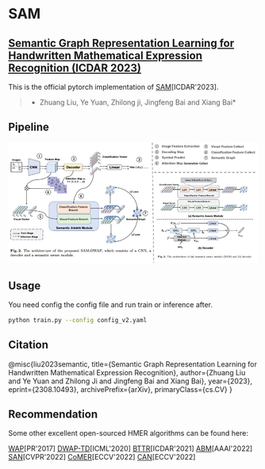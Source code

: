 # SAM
## [Semantic Graph Representation Learning for Handwritten Mathematical Expression Recognition (ICDAR 2023)](https://arxiv.org/abs/2308.10493)

This is the official pytorch implementation of [SAM](https://arxiv.org/abs/2308.10493)[ICDAR'2023]. 

>* Zhuang Liu, Ye Yuan, Zhilong ji, Jingfeng Bai and Xiang Bai*

## Pipeline
<p align="left"><img src="figures/model_arch.jpg" width="580"/></p>

## Usage
You need config the config file and run train or inference after.
```bash
python train.py --config config_v2.yaml
```


## Citation
@misc{liu2023semantic,
    title={Semantic Graph Representation Learning for Handwritten Mathematical Expression Recognition},
    author={Zhuang Liu and Ye Yuan and Zhilong Ji and Jingfeng Bai and Xiang Bai},
    year={2023},
    eprint={2308.10493},
    archivePrefix={arXiv},
    primaryClass={cs.CV}
}

## Recommendation

Some other excellent open-sourced HMER algorithms can be found here:

[WAP](https://github.com/JianshuZhang/WAP)[PR'2017]
[DWAP-TD](https://github.com/JianshuZhang/TreeDecoder)[ICML'2020]
[BTTR](https://github.com/Green-Wood/BTTR)[ICDAR'2021]
[ABM](https://github.com/XH-B/ABM)[AAAI'2022]
[SAN](https://github.com/tal-tech/SAN)[CVPR'2022]
[CoMER](https://github.com/Green-Wood/CoMER)[ECCV'2022]
[CAN](https://github.com/LBH1024/CAN)[ECCV'2022]